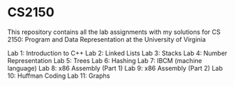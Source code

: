 # CS2150
This repository contains all the lab assignments with my solutions for CS 2150: Program and Data Representation at the University of Virginia

Lab 1: Introduction to C++
Lab 2: Linked Lists
Lab 3: Stacks
Lab 4: Number Representation
Lab 5: Trees
Lab 6: Hashing
Lab 7: IBCM (machine language)
Lab 8: x86 Assembly (Part 1)
Lab 9: x86 Assembly (Part 2)
Lab 10: Huffman Coding
Lab 11: Graphs
